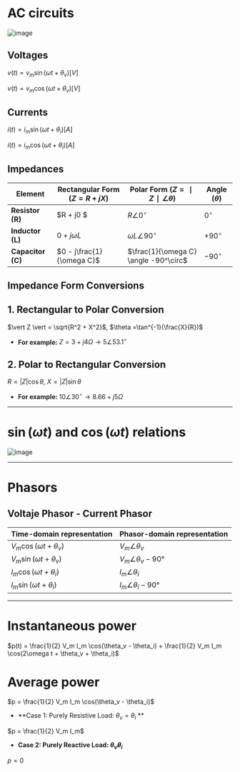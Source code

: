 # AC circuits

![image](https://github.com/user-attachments/assets/b7ab8ffd-ad6f-415a-9d9a-d30c1bc14095)

## Voltages

$v(t)= v_m\sin(\omega t + \theta_v) [V]$

$v(t)= v_m\cos(\omega t + \theta_v) [V]$

## Currents

$i(t)= i_m\sin(\omega t + \theta_i) [A]$

$i(t)= i_m\cos(\omega t + \theta_i) [A]$

## Impedances

| Element          | Rectangular Form $(Z=R+jX)$       | Polar Form $(Z=∣Z∣∠θ)$                       | Angle $(\theta)$ |
|------------------|------------------------------|----------------------------------------|------------------|
| **Resistor (R)** |   $R + j0 $                  | $R \angle 0^\circ$                     | $0^\circ$        |
| **Inductor (L)** |   $0 + j\omega L$            | $\omega L \angle 90^\circ$             | $+90^\circ$      |
| **Capacitor (C)**|   $0 - j\frac{1}{\omega C}$  | $\frac{1}{\omega C} \angle -90^\circ$  | $-90^\circ$      |

## Impedance Form Conversions

## 1. Rectangular to Polar Conversion

$\vert Z \vert = \sqrt{R^2 + X^2}$,  $\theta =\tan^{-1}(\frac{X}{R})$

- **For example:** $Z = 3 + j4\Omega \rightarrow 5\angle 53.1^\circ$

## 2. Polar to Rectangular Conversion

$R = \vert Z \vert \cos\theta$,  $X=\vert Z \vert \sin\theta$

- **For example:** $10\angle 30^\circ \rightarrow 8.66 + j5\Omega$

---

# $\sin(\omega t)$ and $\cos(\omega t)$ relations

![image](https://github.com/user-attachments/assets/0af2435e-3e37-4b7b-8454-d3944ed4a0a1)

--- 

# Phasors

##  Voltaje Phasor - Current Phasor

|**Time-domain representation**   | **Phasor-domain representation** |
|---------------------------------|----------------------------------|
| $V_m\cos(\omega t + \theta_v)$  | $V_m\angle \theta_v$             |
| $V_m\sin(\omega t + \theta_v)$  | $V_m\angle {\theta_v - 90°}$     |
| $I_m\cos(\omega t + \theta_i)$  | $I_m\angle \theta_i$             |
| $I_m\sin(\omega t + \theta_i)$  | $I_m\angle {\theta_i - 90°}$     |

---

# Instantaneous power

$p(t) = \frac{1}{2} V_m I_m \cos(\theta_v - \theta_i) + \frac{1}{2} V_m I_m \cos(2\omega t + \theta_v + \theta_i)$

# Average power

$p = \frac{1}{2} V_m I_m \cos(\theta_v - \theta_i)$

- **Case 1: Purely Resistive Load: $\theta_v = \theta_i$ **

$p = \frac{1}{2}  V_m I_m$

- **Case 2: Purely Reactive Load: $\theta_v \not \theta_i$**

$p= 0$

